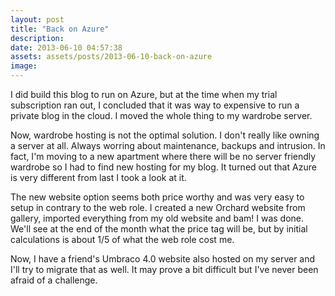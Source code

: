```yaml
---
layout: post
title: "Back on Azure"
description:
date: 2013-06-10 04:57:38
assets: assets/posts/2013-06-10-back-on-azure
image: 
---
```


<p>I did build this blog to run on Azure, but at the time when my trial subscription ran out, I concluded that it was way to expensive to run a private blog in the cloud. I moved the whole thing to my wardrobe server.</p>
<p>Now, wardrobe hosting is not the optimal solution. I don't really like owning a server at all. Always worring about maintenance, backups and intrusion. In fact, I'm moving to a new apartment where there will be no server friendly wardrobe so I had to find new hosting for my blog. It turned out that Azure is very different from last I took a look at it.</p>
<p>The new website option seems both price worthy and was very easy to setup in contrary to the web role. I created a new Orchard website from gallery, imported everything from my old website and bam! I was done. We'll see at the end of the month what the price tag will be, but by initial calculations is about 1/5 of what the web role cost me.</p>
<p>Now, I have a friend's Umbraco 4.0 website also hosted on my server and I'll try to migrate that as well. It may prove a bit difficult but I've never been afraid of a challenge.</p>
